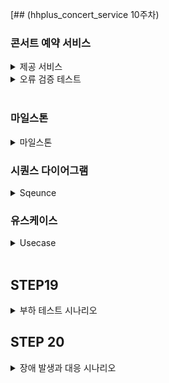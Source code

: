 [## (hhplus_concert_service 10주차)
### 콘서트 예약 서비스
<details>
<summary>제공 서비스</summary>
  <li>1.예약 가능 콘서트 조회</li>
  <li>2.콘서트 날짜 및 좌석 조회</li>
  <li>3.콘서트 예약</li>
  <li>4.포인트 조회/충전/사용</li>
  <li>결제</li>
</details>

<details>
<summary>오류 검증 테스트</summary>
  <ul>
    <li>콘서트 조회</li>
      <ul>
        <li>1. 예약 가능 콘서트가 아닌 경우</li>
      </ul>
  </ul>

  <ul>
    <li>콘서트 예약</li>
    <ul>
      <li>1.이미 예약된 좌석일 경우</li>
      <li>2.예약 후 5분 내 결제를 완료하지 않은 경우</li>
    </ul>
  </ul>
  
  <ul>
    <li>포인트 조회/충전/사용</li>
      <ul>
        <li>1.충전 포인트가 0보다 작은경우</li>
      </ul>
  </ul>

  <ul>
    <li>결제</li>
      <ul>
        <li>1.포인트가 부족할 경우</li>
        <li>2.토큰이 없는 경우</li>
      </ul>
  </ul>
</details>

<br>

### 마일스톤
<details>
  <summary>마일스톤</summary>
  <li>
    <img width="1029" alt="마일스톤" src="https://github.com/user-attachments/assets/3f7307e9-0d13-4f24-a364-2af9366696de">

 </li>
</details>

### 시퀀스 다이어그램
<details>
  <summary>Sqeunce</summary>
  <li><img width="521" alt="유스케이스 예시" src="https://github.com/user-attachments/assets/12258fb1-8da2-45b8-afbb-78de93634a0f">
</li>
</details>

### 유스케이스
<details>
  <summary>Usecase</summary>
  <li><img width="500" alt="유스케이스 다이어그램" src="https://github.com/user-attachments/assets/eaea2ac8-4eed-4792-b50e-73162d165d52"></li>
</details>

<br>

## STEP19
<details>
  <summary>부하 테스트 시나리오</summary>

## 부하 테스트 환경

### 사양
CPU: M2 Pro <br>
Ram: 16Gb <br>
ssd: 512Gb <br>
Tool: K6  <br><br>

## 1. 좌석 선택 및 예약 

### 선정이유
콘서트 예매에 있어 가장 중요한 부분이고 트래픽이 가장 많이 몰리는 부분이라 생각했습니다. <br>
이 시점에서 서버가 얼마나 많은 동시 접속을 처리할 수 있는지 테스트해야합니다. <br>
그렇기에 부하테스트를 진행하였습니다. <br><br>

### 목표 TPS  
min: 500TPS <br> 
max: 1000TPS  <br><br>

### Load Test (부하 테스트)
Vus: 500 (초당 가상 유저수) <br>
Duration: 60s <br>

<img width="866" alt="스크린샷 2024-08-22 오전 11 29 56" src="https://github.com/user-attachments/assets/897faf17-7080-4e24-89bb-90e0cf52611d"> <br>


<br>

### Soak Test (내구성 테스트)
Vus: 500 <br>
Duration: 10m <br>

<img width="848" alt="스크린샷 2024-08-22 오전 11 51 48" src="https://github.com/user-attachments/assets/f85208c0-3707-4561-acd1-a4dd708e162c">  <br><br>

### Stress Test (스트레스 테스트)
1. 2분 동안 Vus=500 <br>
2. 2분 동안 Vus=750 <br>  
3. 2분 동안 Vus=1000 <br>
4. 2분 동안 종료 <br>

<img width="830" alt="스크린샷 2024-08-22 오후 12 06 16" src="https://github.com/user-attachments/assets/1bf3d17e-8b6c-4cbb-a9b7-c75f64d6b6b5"> <br><br>

### Peak Load Test (최고 부하 테스트)
1. 2분 동안 500명 유저로 증가 <br>
2. 5분 동안 1500명 유저로 최고 부하 테스트 <br>
3. 2분 동안 다시 500명 유저로 감소 <br>

<img width="832" alt="스크린샷 2024-08-22 오후 12 18 19" src="https://github.com/user-attachments/assets/b053cbd3-39d2-486f-8c45-0d848c31bc7b"> <br>

<br><br><br>

## 2.토큰 대기열 발급

### 선정이유
새로운 토큰을 생성하고 Redis와 데이터베이스에 동시에 저장하는 기능입니다. <br>
특히 Redis의 'ZSet'에 토큰을 추가하는 작업은 높은 부하를 일으키고, 그로 인해 <br>
대량의 토큰 생성시 성능 저하 문제가 발생할 수 있다 생각했습니다. <br><br>

### 목표 TPS  
min: 500TPS <br> 
max: 1000TPS  <br><br>

### Load Test (부하 테스트)
Vus: 500 (초당 가상 유저수) <br>
Duration: 60s <br>

<img width="865" alt="스크린샷 2024-08-22 오후 1 35 27" src="https://github.com/user-attachments/assets/fd7ea0a7-644e-4dff-80ea-4eff4baf782b"> <br>


<br><br>

### Soak Test (내구성 테스트)
Vus: 500 <br>
Duration: 10m <br>

<img width="853" alt="스크린샷 2024-08-22 오후 1 48 46" src="https://github.com/user-attachments/assets/e904c8b1-8902-409f-96bb-57225fcaaf6e"> <br>

### Stress Test (스트레스 테스트)
1. 2분 동안 Vus=500 <br>
2. 2분 동안 Vus=750 <br>  
3. 2분 동안 Vus=1000 <br>
4. 2분 동안 종료 <br>

<img width="830" alt="스크린샷 2024-08-22 오후 12 06 16" src="https://github.com/user-attachments/assets/1bf3d17e-8b6c-4cbb-a9b7-c75f64d6b6b5"> <br>

<br><br>

### Stress Test (스트레스 테스트)

1. 2분 동안 Vus=500 <br>
2. 2분 동안 Vus=750 <br>  
3. 2분 동안 Vus=1000 <br>
4. 2분 동안 종료 <br>

<img width="842" alt="스크린샷 2024-08-22 오후 2 02 16" src="https://github.com/user-attachments/assets/3852d783-bbb1-4ea8-a31e-3fd650c6dafd"> <br>


### Peak Load Test (최고 부하 테스트)
1. 2분 동안 500명 유저로 증가 <br>
2. 5분 동안 1500명 유저로 최고 부하 테스트 <br>
3. 2분 동안 다시 500명 유저로 감소 <br>

<img width="868" alt="스크린샷 2024-08-22 오후 2 18 56" src="https://github.com/user-attachments/assets/09e8b86f-749a-4b06-ada2-ef7f54117de4"> <br>

<br><br><br>

</details>

## STEP 20
<details>
  <summary>장애 발생과 대응 시나리오</summary>

  ### 1. 장애 감지
  HealthCheck와 같은 모니터링 도구를 통하여 시스템지표, 비지니스 지표, 외부 연동 시스템 지표등 이상 현상을 감지하고 <br>
  이상 현상 감지 시,MSA 구조에 맞게 각 담당자에게 알람 전달을 전달합니다. <br><br>

  ### 2. 장애 분류 및 우선순위 설정
  장애의 종류와 심각도를 파악하고 장애의 영향 범위와 비지니스에 미치는 영향을 기반으로 우선순위를 설정합니다. <br><br>

  ### 3. 초기 대응 및 원인 파악
  임시 조치로 서버 재시작, 트래픽 차단 등의 조치를 취하고, 저장된 Log와 모니터링 데이터를 분석하여 원인을 파악하고 <br>
  문제와 대응과정을 기록합니다. <br><br>
  
  ### 4. 문제 해결
  원인 분석 결과를 토대로 문제를 해결하기 위한 조치를 취하고 TDD를 통한 서비스의 정상 작동 유무를 테스트합니다. <br><br>

  ### 5. 복구 및 서비스 재개
  문제 해결 후 서비스를 정상 상태로 복구 하고, 시스템이 정상적으로 작동하는지 지속적으로 모니터링합니다. <br><br>

  ### 6. 사후 분석 및 개선
  장애 발생 원인과 대응 과정을 분석하는 회의를 진행하고 분석 결과를 토대로 시스템의 취약점을 보완하고 <br>
  예방 조치를 수립합니다. <br><br>

  ### 7. 문서화 및 보고
  위의 모든 과정을 포함한 장애 보고서를 작성하고 관련된 사람들과 필요한 정보를 공유합니다.
</details>

